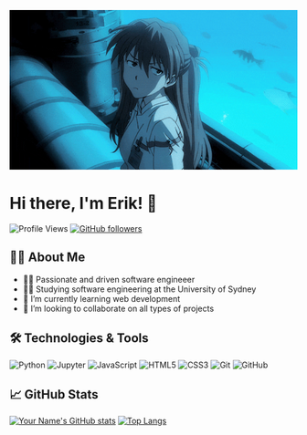 ![Banner](https://github.com/IVIOIST/IVIOIST/raw/main/asuka.gif)
# Hi there, I'm Erik! 👋

![Profile Views](https://komarev.com/ghpvc/?username=yourusername&color=brightgreen)
[![GitHub followers](https://img.shields.io/github/followers/yourusername?label=Follow&style=social)](https://github.com/yourusername/?tab=follow)

## 👨‍💻 About Me
- 🤵‍♂️ Passionate and driven software engineeer
- 👨‍🎓 Studying software engineering at the University of Sydney
- 🌱 I’m currently learning web development
- 👯 I’m looking to collaborate on all types of projects


## 🛠️ Technologies & Tools
![Python](https://img.shields.io/badge/-Python-333333?style=flat&logo=python)
![Jupyter](https://img.shields.io/badge/-Jupyter-333333?style=flat&logo=jupyter)
![JavaScript](https://img.shields.io/badge/-JavaScript-333333?style=flat&logo=javascript)
![HTML5](https://img.shields.io/badge/-HTML5-333333?style=flat&logo=html5)
![CSS3](https://img.shields.io/badge/-CSS3-333333?style=flat&logo=css3)
![Git](https://img.shields.io/badge/-Git-333333?style=flat&logo=git)
![GitHub](https://img.shields.io/badge/-GitHub-333333?style=flat&logo=github)

## 📈 GitHub Stats
[![Your Name's GitHub stats](https://github-readme-stats.vercel.app/api?username=IVIOIST&show_icons=true&theme=radical)](https://github.com/IVIOIST/github-readme-stats)
[![Top Langs](https://github-readme-stats.vercel.app/api/top-langs/?username=IVIOIST&layout=compact&theme=radical)](https://github.com/IVIOIST/github-readme-stats)
